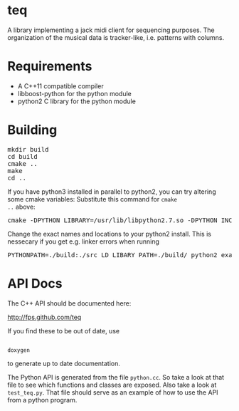 teq
===

A library implementing a jack midi client for sequencing purposes. The organization of the musical data is tracker-like, i.e. patterns with columns.

Requirements
============

* A C++11 compatible compiler
* libboost-python for the python module
* python2 C library for the python module


# Building

<pre>
mkdir build
cd build
cmake ..
make
cd ..
</pre>

If you have python3 installed in parallel to python2, you can try altering some cmake variables: Substitute this command for <code>cmake ..</code> above:

<pre>
cmake -DPYTHON_LIBRARY=/usr/lib/libpython2.7.so -DPYTHON_INCLUDE_DIR=/usr/include/python2.7
</pre>

Change the exact names and locations to your python2 install. This is nessecary if you get e.g. linker errors when running

<pre>
PYTHONPATH=./build:./src LD_LIBARY_PATH=./build/ python2 example.py
</pre>

API Docs
========

The C++ API should be documented here: 

http://fps.github.com/teq

If you find these to be out of date, use

<code>
doxygen
</code>

to generate up to date documentation.

The Python API is generated from the file <code>python.cc</code>. So take a look at that file to see which functions and classes are exposed. Also take a look at <code>test_teq.py</code>. That file should serve as an example of how to use the API from a python program.
